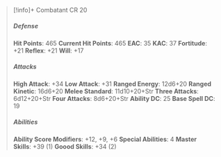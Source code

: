 > [!info]+ Combatant CR 20
> ##### Defense
> **Hit Points**: 465
> **Current Hit Points**: 465
> **EAC**: 35
> **KAC**: 37
> **Fortitude**: +21
> **Reflex**: +21
> **Will**: +17
> ##### Attacks
> **High Attack**: +34
> **Low Attack**: +31
> **Ranged Energy**: 12d6+20
> **Ranged Kinetic**: 16d6+20
> **Melee Standard**: 11d10+20+Str
> **Three Attacks**: 6d12+20+Str
> **Four Attacks**: 8d6+20+Str
> **Ability DC**: 25
> **Base Spell DC**: 19
> ##### Abilities
> **Ability Score Modifiers**: +12, +9, +6
> **Special Abilities**: 4
> **Master Skills**: +39 (1)
> **Goood Skills**: +34 (2)
